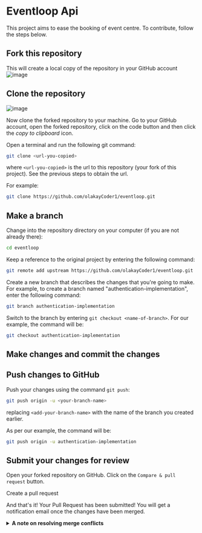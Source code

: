


# Eventloop Api

This project aims to ease the booking of event centre. To contribute, follow the steps below.

## Fork this repository

This will create a local copy of the repository in your GitHub account
![image](https://user-images.githubusercontent.com/95700260/192919803-ccdc8fa2-6549-40f7-9b3f-cf57a43ac019.png)

## Clone the repository

![image](https://user-images.githubusercontent.com/95700260/192920005-0db4bf7a-0dbd-45bd-b9cd-ada99d6169e7.png)

Now clone the forked repository to your machine. Go to your GitHub account, open the forked repository, click on the code button and then click the _copy to clipboard_ icon.

Open a terminal and run the following git command:

```sh
git clone <url-you-copied>
```

where `<url-you-copied>` is the url to this repository (your fork of this project). See the previous steps to obtain the url.

For example:

```sh
git clone https://github.com/olakayCoder1/eventloop.git
```

## Make a branch

Change into the repository directory on your computer (if you are not already there):

```sh
cd eventloop
```

Keep a reference to the original project by entering the following command:

```sh
git remote add upstream https://github.com/olakayCoder1/eventloop.git
```

Create a new branch that describes the changes that you're going to make. For example, to create a branch named "authentication-implementation", enter the following command:

```sh
git branch authentication-implementation
```

Switch to the branch by entering `git checkout <name-of-branch>`. For our example, the command will be:

```sh
git checkout authentication-implementation
```

## Make changes and commit the changes



## Push changes to GitHub

Push your changes using the command `git push`:

```sh
git push origin -u <your-branch-name>
```
replacing `<add-your-branch-name>` with the name of the branch you created earlier.

As per our example, the command will be:

```sh
git push origin -u authentication-implementation
```

## Submit your changes for review

Open your forked repository on GitHub. Click on the `Compare & pull request` button.


Create a pull request


And that's it! Your Pull Request has been submitted! You will get a notification email once the changes have been merged.


<details>



> Please read further if you have any conflicts or your pull request refuses to go through.


<summary> <strong>A note on resolving merge conflicts</strong> </summary>

> Read the GitHub docs about resolving merge conflicts [here](https://docs.github.com/en/pull-requests/collaborating-with-pull-requests/addressing-merge-conflicts/about-merge-conflicts).

To avoid fixing merge conflicts, all changes made will have to be discarded.

To get started, sync your forked repository by going to the GitHub page, then click the `sync fork` button. 

Next, discard your commits.

![Screenshot of GitHub repository with the link to sync fork highlighted](https://i.ibb.co/C15MDjR/syncfork.png)

Then make a fresh clone of your newly synced repository and follow the steps from [Clone the repository](#clone-the-repository).

</details>

